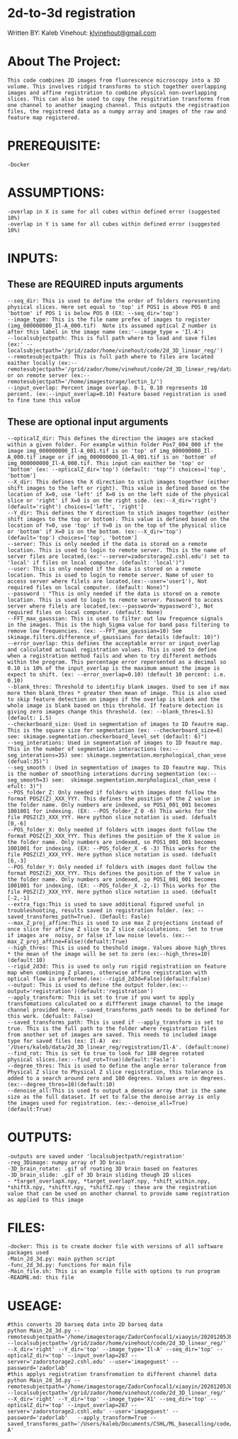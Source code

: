 # 2d-to-3d registration

Written BY: Kaleb Vinehout:  klvinehout@gmail.com

# About The Project:

    This code combines 2D images from fluorescence microscopy into a 3D volume. This involves ridgid transforms to stich together overlapping images and affine registration to combine physical non-overlapping slices. This can also be used to copy the resgitration transforms from one channel to another imaging channel. This outputs the registraation files, the registreed data as a numpy array and images of the raw and feature map registered.

# PREREQUISITE:

    -Docker 

# ASSUMPTIONS:

    -overlap in X is same for all cubes within defined error (suggested 10%)
    -overlap in Y is same for all cubes within defined error (suggested 10%)

# INPUTS:

## These are REQUIRED inputs arguments
    --seq_dir: This is used to define the order of folders representing physical slices. Here set equal to 'top' if POS1 is above POS 0 and 'bottom' if POS 1 is below POS 0 (EX: --seq_dir='top')
    --image_type: This is the file name prefex of images to register (img_000000000_Il-A_000.tif)  Note its assumed optical Z number is after this label in the image name (ex:'--image_type = 'Il-A')
    --localsubjectpath: This is full path where to load and save files  (ex:' --localsubjectpath='/grid/zador/home/vinehout/code/2d_3D_linear_reg/')
    --remotesubjectpath: This is full path where to files are located eaither locally (ex:--remotesubjectpath='/grid/zador/home/vinehout/code/2d_3D_linear_reg/data') or on remote server (ex:--remotesubjectpath='/home/imagestorage/lectin_1/')
    --input_overlap: Percent image overlap. 0-1, 0.10 represents 10 percent. (ex:--input_overlap=0.10) Feature based registration is used to fine tune this value  

## These are optional input arguments
    --opticalZ_dir: This defines the direction the images are stacked within a given folder. For example within folder Pos7_004_000 if the image img_000000000_Il-A_001.tif is on 'top' of img_000000000_Il-A_000.tif image or if img_000000000_Il-A_001.tif is on 'bottom' of img_000000000_Il-A_000.tif. This input can eaither be 'top' or 'bottom' (ex: --opticalZ_dir='top') (default: 'top'") choices=['top', 'bottom']
    --X_dir: This defines the X direction to stich images together (either shift images to the left or right). This value is defined based on the location of X=0, use 'left' if X=0 is on the left side of the physical slice or 'right' if X=0 is on the right side. (ex:--X_dir='right') (default='right') choices=['left', 'right']
    --Y_dir: This defines the Y direction to stich images together (either shift images to the top or bottom). This value is defined based on the location of Y=0, use 'top' if Y=0 is on the top of the physical slice or 'bottom' if X=0 is on the bottom. (ex:--X_dir='top') (default='top') choices=['top', 'bottom']
    --server: This is only needed if the data is stored on a remote location. This is used to login to remote server. This is the name of server files are located,(ex:'--server=zadorstorage2.cshl.edu') set to 'local' if files on local computer. (default: 'local')")
    --user: This is only needed if the data is stored on a remote location. This is used to login to remote server. Name of user to access server where filels are located,(ex:--user='user1'), Not required files on local computer. (default: None)")
    --password : "This is only needed if the data is stored on a remote location. This is used to login to remote server. Password to access server where filels are located,(ex:--password='mypassword'), Not required files on local computer. (default: None)
    --FFT_max_gaussian: This is used to filter out low frequence signals in the images. This is the high_Sigma value for band pass filtering to remove low frequencies. (ex: --FFT_max_gaussian=10) See skimage.filters.difference_of_gaussians for details (default: 10)")
    --error_overlap: this defines the acceptable error or input_overlap and calculated actuaal registration values. This is used to define when a registration method fails and when to try different methods within the program. This percentage error repersented as a decimal so 0.10 is 10% of the input_overlap is the maximum amount the image is expect to shift. (ex: --error_overlap=0.10) (default 10 percent: i.e. 0.10)
    --blank_thres: Threshold to identifiy blank images. Used to see if max more then blank_thres * greater then mean of image. This is also used to skip feature detection on images if the overlap is blank and the whole image is blank based on this threhold. If feature detection is giving zero images change this threshold. (ex: --blank_thres=1.5) (default: 1.5)
    --checkerboard_size: Used in segmentation of images to ID feautre map. This is the square size for segmentation (ex: --checkerboard_size=6) see: skimage.segmentation.checkerboard_level_set (default: 6)")
    --seg_interations: Used in segmentation of images to ID feautre map. This in the number of segmentation interactions (ex:--seg_interations=35) see: skimage.segmentation.morphological_chan_vese (defual:35)")
    --seg_smooth : Used in segmentation of images to ID feautre map. This is the number of smoothing interations durring segmentation (ex:--seg_smooth=3) see:  skimage.segmentation.morphological_chan_vese ( efult: 3)")
    --POS_folder_Z: Only needed if folders with images dont follow the format POSZ(Z)_XXX_YYY. This defines the position of the Z value in the folder name. Only numbers are indexed, so POS1_001_001 becomes 1001001 for indexing. (EX: --POS_folder_Z 0 -6) This works for the file POSZ(Z)_XXX_YYY. Here python slice notation is used. (defualt [0,-6]
    --POS_folder_X: Only needed if folders with images dont follow the format POSZ(Z)_XXX_YYY. This defines the position of the X value in the folder name. Only numbers are indexed, so POS1_001_001 becomes 1001001 for indexing. (EX: --POS_folder_X -6 -3) This works for the file POSZ(Z)_XXX_YYY. Here python slice notation is used. (defualt [6,-3]
    --POS_folder_Y: Only needed if folders with images dont follow the format POSZ(Z)_XXX_YYY. This defines the position of the Y value in the folder name. Only numbers are indexed, so POS1_001_001 becomes 1001001 for indexing. (EX: --POS_folder_X -2,-1) This works for the file POSZ(Z)_XXX_YYY. Here python slice notation is used. (defualt [-2,-1]
    --extra_figs:This is used to save additional figured useful in troubleshooting, results saved in registration folder. (ex: --saved_transforms_path=True). (Default: Fasle)
    --max_Z_proj_affine:This is used to use max Z projections instead of once slice for affine Z slice to Z slice calculateions.  Set to true if images are  noisy, or false if low noise levels. (ex:--max_Z_proj_affine=False)(defualt:True)
    --high_thres: This is used to theshold image. Values above high_thres * the mean of the image will be set to zero (ex:--high_thres=10)(default:10)
    --rigid_2d3d: This is used to only run rigid registratiion on feature map when combining Z planes, otherwise affine registration with optical flow is preformed.(ex:--rigid_2d3d=False)(default:False)
    --output: This is used to define the output folder.(ex:--output='registration')(default:'registration')
    --apply_transform: This is set to true if you want to apply transfomations calculated on a diffferent image channel to the image channel provided here. --saved_transforms_path needs to be defined for this work. (defualt: False)
    --saved_transforms_path: This is used if --apply_transform is set to true. This is the full path to the folder where registration files from another set of images are saved. This needs to included image type for saved files (ex: Il-A)  ex: '/Users/kaleb/data/2d_3D_linear_reg/registration/Il-A'. (default:none)
    --find_rot: This is set to true to look for 180 degree rotated physical slices.(ex:--find_rot=True)(default:'Fasle')
    --degree_thres: This is used to define the angle error tolerance from Physical Z slice to Physical Z slice registration, this tolerance is added to a search around zero and 180 degrees. Values are in degrees. (ex:--degree_thres=10)(default:10)
    --denoise_all:This is used to output a denoise array that is the same size as the full dataset. If set to false the denoise array is only the images used for registration. (ex:--denoise_all=True)(default:True)

# OUTPUTS:

    -outputs are saved under 'localsubjectpath/registration'
    -reg_3Dimage: numpy array of 3D brain
    -3D_brain_rotate: .gif of roating 3D brain based on features
    -3D_brain_slide: .gif of 3D brain sliding though 2D slices
    - *target_overlapX.npy, *target_overlapY.npy, *shift_within.npy, *shiftX.npy, *shiftY.npy, *shiftZ.npy : these are the registration value that can be used on another channel to provide same registration as applied to this image

# FILES:

    -docker: This is to create docker file with versions of all software packages used 
    -Main_2d_3d.py: main python script
    -func_2d_3d.py: functions for main file
    -Main_file.sh: This is an example fille with options to run program 
    -README.md: this file

# USEAGE:

    #this converts 2D barseq data into 2D barseq data
    python Main_2d_3d.py --remotesubjectpath='/home/imagestorage/ZadorConfocal1/xiaoyin/20201205JB050tomatolectinlabeling647/lectin_1/' --localsubjectpath='/grid/zador/home/vinehout/code/2d_3D_linear_reg/' --X_dir='right' --Y_dir='top' --image_type='Il-A' --seq_dir='top' --opticalZ_dir='top' --input_overlap=287 --server='zadorstorage2.cshl.edu' --user='imageguest' --password='zadorlab'
    #this applys registration transfromation to different channel data 
    python Main_2d_3d.py --remotesubjectpath='/home/imagestorage/ZadorConfocal1/xiaoyin/20201205JB050tomatolectinlabeling647/lectin_1/' --localsubjectpath='/grid/zador/home/vinehout/code/2d_3D_linear_reg/' --X_dir='right' --Y_dir='top' --image_type='X1' --seq_dir='top' --opticalZ_dir='top' --input_overlap=287 --server='zadorstorage2.cshl.edu' --user='imageguest' --password='zadorlab'   --apply_transform=True --saved_transforms_path='/Users/kaleb/Documents/CSHL/ML_basecalling/code/2d_3D_linear_reg/registration/Il-A'






